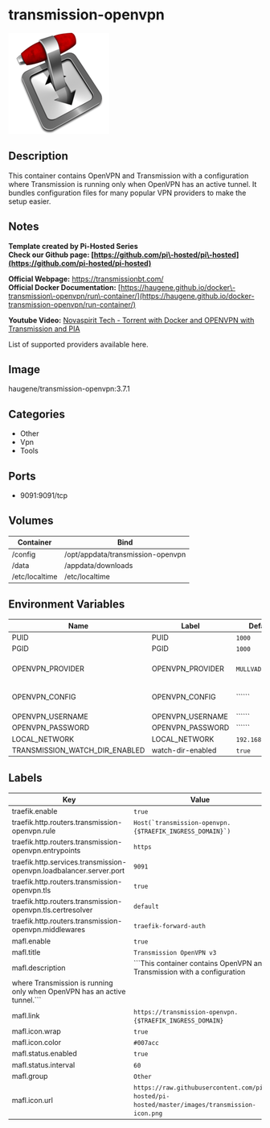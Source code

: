 # transmission-openvpn

![Logo](images/transmissionopenvpn.png)

## Description
This container contains OpenVPN and Transmission with a configuration
where Transmission is running only when OpenVPN has an active tunnel.
It bundles configuration files for many popular VPN providers to make the setup easier.

## Notes
**Template created by Pi\-Hosted Series**  
**Check our Github page: [https://github.com/pi\-hosted/pi\-hosted](https://github.com/pi-hosted/pi-hosted)**  
  
**Official Webpage:** <https://transmissionbt.com/>  
**Official Docker Documentation:** [https://haugene.github.io/docker\-transmission\-openvpn/run\-container/](https://haugene.github.io/docker-transmission-openvpn/run-container/)  
  
  
**Youtube Video:** [Novaspirit Tech \- Torrent with Docker and OPENVPN with Transmission and PIA](https://www.youtube.com/watch?v=tGLVEq913_4&list=PL846hFPMqg3jwkxcScD1xw2bKXrJVvarc&index=5)  
  
List of supported providers available here.

## Image
haugene/transmission-openvpn:3.7.1

## Categories
- Other
- Vpn
- Tools

## Ports
- 9091:9091/tcp

## Volumes
| Container | Bind |
|-----------|------|
| /config | /opt/appdata/transmission-openvpn |
| /data | /appdata/downloads |
| /etc/localtime | /etc/localtime |

## Environment Variables
| Name | Label | Default | Description |
|------|-------|---------|-------------|
| PUID | PUID | ```1000``` | `````` |
| PGID | PGID | ```1000``` | `````` |
| OPENVPN_PROVIDER | OPENVPN_PROVIDER | ```MULLVAD``` | ```https://haugene.github.io/docker-transmission-openvpn/supported-providers/``` |
| OPENVPN_CONFIG | OPENVPN_CONFIG | `````` | ```Optional. Mostly used to narrow down what location to use by the provider``` |
| OPENVPN_USERNAME | OPENVPN_USERNAME | `````` | `````` |
| OPENVPN_PASSWORD | OPENVPN_PASSWORD | `````` | `````` |
| LOCAL_NETWORK | LOCAL_NETWORK | ```192.168.0.0/24``` | `````` |
| TRANSMISSION_WATCH_DIR_ENABLED | watch-dir-enabled | ```true``` | `````` |

## Labels
| Key | Value |
|-----|-------|
| traefik.enable | ```true``` |
| traefik.http.routers.transmission-openvpn.rule | ```Host(`transmission-openvpn.{$TRAEFIK_INGRESS_DOMAIN}`)``` |
| traefik.http.routers.transmission-openvpn.entrypoints | ```https``` |
| traefik.http.services.transmission-openvpn.loadbalancer.server.port | ```9091``` |
| traefik.http.routers.transmission-openvpn.tls | ```true``` |
| traefik.http.routers.transmission-openvpn.tls.certresolver | ```default``` |
| traefik.http.routers.transmission-openvpn.middlewares | ```traefik-forward-auth``` |
| mafl.enable | ```true``` |
| mafl.title | ```Transmission OpenVPN v3``` |
| mafl.description | ```This container contains OpenVPN and Transmission with a configuration
where Transmission is running only when OpenVPN has an active tunnel.``` |
| mafl.link | ```https://transmission-openvpn.{$TRAEFIK_INGRESS_DOMAIN}``` |
| mafl.icon.wrap | ```true``` |
| mafl.icon.color | ```#007acc``` |
| mafl.status.enabled | ```true``` |
| mafl.status.interval | ```60``` |
| mafl.group | ```Other``` |
| mafl.icon.url | ```https://raw.githubusercontent.com/pi-hosted/pi-hosted/master/images/transmission-icon.png``` |

